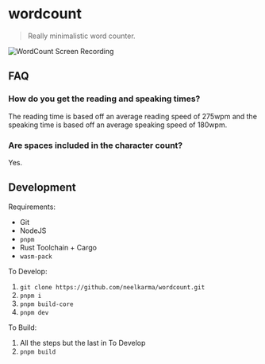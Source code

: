 # wordcount

> Really minimalistic word counter.

![WordCount Screen Recording](./assets/screencap.gif)

## FAQ

### How do you get the reading and speaking times?

The reading time is based off an average reading speed of 275wpm and the
speaking time is based off an average speaking speed of 180wpm.

### Are spaces included in the character count?

Yes.

## Development

Requirements:

- Git
- NodeJS
- `pnpm`
- Rust Toolchain + Cargo
- `wasm-pack`

To Develop:

1. `git clone https://github.com/neelkarma/wordcount.git`
2. `pnpm i`
3. `pnpm build-core`
4. `pnpm dev`

To Build:

1. All the steps but the last in To Develop
2. `pnpm build`
